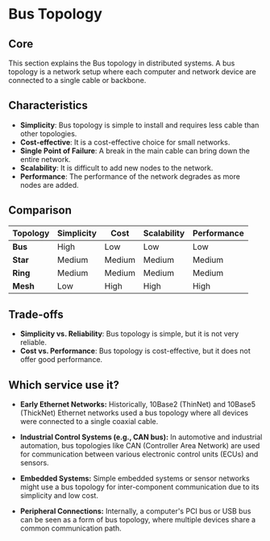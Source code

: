 # Bus Topology

## Core

This section explains the Bus topology in distributed systems. A bus topology is a network setup where each computer and network device are connected to a single cable or backbone.

## Characteristics

- **Simplicity**: Bus topology is simple to install and requires less cable than other topologies.
- **Cost-effective**: It is a cost-effective choice for small networks.
- **Single Point of Failure**: A break in the main cable can bring down the entire network.
- **Scalability**: It is difficult to add new nodes to the network.
- **Performance**: The performance of the network degrades as more nodes are added.

## Comparison

| Topology | Simplicity | Cost | Scalability | Performance |
|---|---|---|---|---|
| **Bus** | High | Low | Low | Low |
| **Star** | Medium | Medium | Medium | Medium |
| **Ring** | Medium | Medium | Medium | Medium |
| **Mesh** | Low | High | High | High |

## Trade-offs

- **Simplicity vs. Reliability**: Bus topology is simple, but it is not very reliable.
- **Cost vs. Performance**: Bus topology is cost-effective, but it does not offer good performance.

## Which service use it?



-   **Early Ethernet Networks:** Historically, 10Base2 (ThinNet) and 10Base5 (ThickNet) Ethernet networks used a bus topology where all devices were connected to a single coaxial cable.

-   **Industrial Control Systems (e.g., CAN bus):** In automotive and industrial automation, bus topologies like CAN (Controller Area Network) are used for communication between various electronic control units (ECUs) and sensors.

-   **Embedded Systems:** Simple embedded systems or sensor networks might use a bus topology for inter-component communication due to its simplicity and low cost.

-   **Peripheral Connections:** Internally, a computer's PCI bus or USB bus can be seen as a form of bus topology, where multiple devices share a common communication path.
